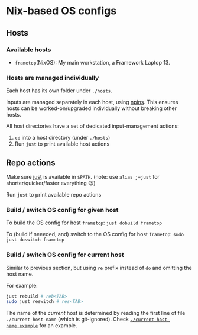 # Nix-based OS configs

## Hosts

### Available hosts

- `frametop`(NixOS): My main workstation, a Framework Laptop 13.


### Hosts are managed individually

Each host has its own folder under `./hosts`.

Inputs are managed separately in each host, using [npins](https://github.com/andir/npins).
This ensures hosts can be worked-on/upgraded individually without breaking other hosts.

All host directories have a set of dedicated input-management actions:
1. `cd` into a host directory (under `./hosts`)
2. Run `just` to print available host actions


## Repo actions

Make sure [just](https://github.com/casey/just) is available in `$PATH`.
(note: use `alias j=just` for shorter/quicker/faster everything 😉)

Run `just` to print available repo actions


### Build / switch OS config for given host

To build the OS config for host `frametop`:
`just dobuild frametop`

To (build if neeeded, and) switch to the OS config for host `frametop`:
`sudo just doswitch frametop`


### Build / switch OS config for current host

Similar to previous section, but using `re` prefix instead of `do` and omitting the host name.

For example:
```sh
just rebuild # reb<TAB>
sudo just reswitch # res<TAB>
```

The name of the _current_ host is determined by reading the first line of file `./current-host-name` (which is git-ignored).
Check [`./current-host-name.example`](./current-host-name.example) for an example.
